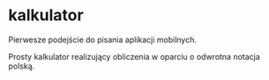 # kalkulator

Pierwesze podejście do pisania aplikacji mobilnych.

Prosty kalkulator realizujący obliczenia w oparciu o odwrotna notacja polską.
